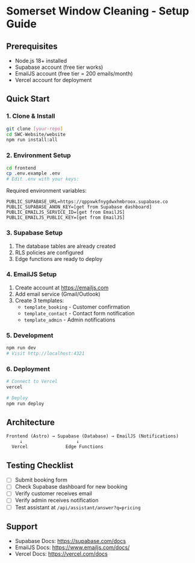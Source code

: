 # Somerset Window Cleaning - Setup Guide

## Prerequisites
- Node.js 18+ installed
- Supabase account (free tier works)
- EmailJS account (free tier = 200 emails/month)
- Vercel account for deployment

## Quick Start

### 1. Clone & Install
```bash
git clone [your-repo]
cd SWC-Website/website
npm run install:all
```

### 2. Environment Setup
```bash
cd frontend
cp .env.example .env
# Edit .env with your keys:
```

Required environment variables:
```env
PUBLIC_SUPABASE_URL=https://qppxwkfnygdwxhmbroox.supabase.co
PUBLIC_SUPABASE_ANON_KEY=[get from Supabase dashboard]
PUBLIC_EMAILJS_SERVICE_ID=[get from EmailJS]
PUBLIC_EMAILJS_PUBLIC_KEY=[get from EmailJS]
```

### 3. Supabase Setup
1. The database tables are already created
2. RLS policies are configured
3. Edge functions are ready to deploy

### 4. EmailJS Setup
1. Create account at https://emailjs.com
2. Add email service (Gmail/Outlook)
3. Create 3 templates:
   - `template_booking` - Customer confirmation
   - `template_contact` - Contact form notification
   - `template_admin` - Admin notifications

### 5. Development
```bash
npm run dev
# Visit http://localhost:4321
```

### 6. Deployment
```bash
# Connect to Vercel
vercel

# Deploy
npm run deploy
```

## Architecture

```
Frontend (Astro) → Supabase (Database) → EmailJS (Notifications)
     ↓                    ↓
  Vercel              Edge Functions
```

## Testing Checklist
- [ ] Submit booking form
- [ ] Check Supabase dashboard for new booking
- [ ] Verify customer receives email
- [ ] Verify admin receives notification
- [ ] Test assistant at `/api/assistant/answer?q=pricing`

## Support
- Supabase Docs: https://supabase.com/docs
- EmailJS Docs: https://www.emailjs.com/docs/
- Vercel Docs: https://vercel.com/docs
